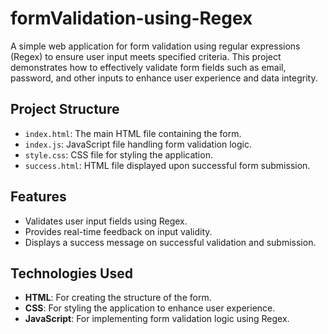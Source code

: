 # formValidation-using-Regex

A simple web application for form validation using regular expressions (Regex) to ensure user input meets specified criteria. This project demonstrates how to effectively validate form fields such as email, password, and other inputs to enhance user experience and data integrity.

## Project Structure

- `index.html`: The main HTML file containing the form.
- `index.js`: JavaScript file handling form validation logic.
- `style.css`: CSS file for styling the application.
- `success.html`: HTML file displayed upon successful form submission.

## Features
- Validates user input fields using Regex.
- Provides real-time feedback on input validity.
- Displays a success message on successful validation and submission.

## Technologies Used
- **HTML**: For creating the structure of the form.
- **CSS**: For styling the application to enhance user experience.
- **JavaScript**: For implementing form validation logic using Regex.
